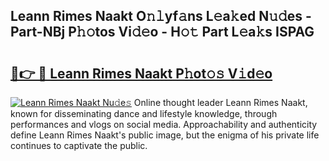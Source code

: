 ## Leann Rimes Naakt O𝚗𝚕yf𝚊ns L𝚎a𝚔ed N𝚞𝚍es - Part-NBj P𝚑𝚘tos Vi𝚍𝚎o - H𝚘𝚝 Part L𝚎a𝚔s ISPAG

# <h2><a href="http://kf45s2.oniu.top/?m=Leann+Rimes+Naakt">🔗👉 🔴 Leann Rimes Naakt P𝚑ot𝚘𝚜 V𝚒d𝚎o</a></h2>

[![Leann Rimes Naakt Nu𝚍e𝚜](https://i.imgur.com/0qMVB7G.gif)](http://kf45s2.oniu.top/?m=Leann+Rimes+Naakt)
Online thought leader Leann Rimes Naakt, known for disseminating dance and lifestyle knowledge, through performances and vlogs on social media. Approachability and authenticity define Leann Rimes Naakt's public image, but the enigma of his private life continues to captivate the public.  
